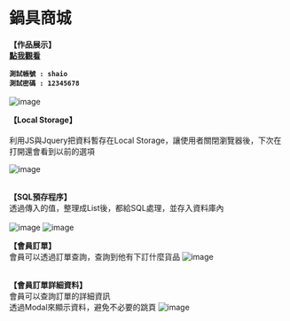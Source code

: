 # 鍋具商城

**【作品展示】**</br>
**<a href="https://www.classk2022store.somee.com/">點我觀看</a></br>**

**`測試帳號 : shaio`**   </br>
**`測試密碼 : 12345678`** </br> </br>
![image](https://user-images.githubusercontent.com/106080221/189526517-5ec0e7ad-b109-45e9-a4d8-0a264d5bd83b.png)
</br>



**【Local Storage】**</br></br>
利用JS與Jquery把資料暫存在Local Storage，讓使用者關閉瀏覽器後，下次在打開還會看到以前的選項

![image](https://user-images.githubusercontent.com/106080221/189554348-78aaaf97-0f24-431d-854a-fc361b365b16.png)
</br></br>

**【SQL預存程序】**</br>
透過傳入的值，整理成List後，都給SQL處理，並存入資料庫內</br></br>
![image](https://user-images.githubusercontent.com/106080221/189559866-5bb364b1-2cdb-4c89-9b07-997980001e3f.png)
![image](https://user-images.githubusercontent.com/106080221/189559701-3c0e42a1-995d-4c62-877b-991a24295206.png)


**【會員訂單】**</br>
會員可以透過訂單查詢，查詢到他有下訂什麼貨品
![image](https://user-images.githubusercontent.com/106080221/189813417-66c1a2b5-544a-4fc2-b754-2ffecf6a36ca.png)
</br></br>

**【會員訂單詳細資料】**</br>
會員可以查詢訂單的詳細資訊</br>
透過Modal來顯示資料，避免不必要的跳頁
![image](https://user-images.githubusercontent.com/106080221/189813491-08b106e2-6845-4aa5-bf81-72ec0d968903.png)
